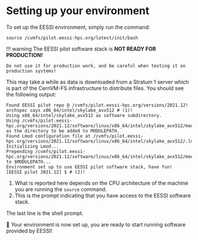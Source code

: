# Setting up your environment

To set up the EESSI environment, simply run the command:

``` { .bash .copy }
source /cvmfs/pilot.eessi-hpc.org/latest/init/bash
```

!!! warning
    The EESSI pilot software stack is **NOT READY FOR PRODUCTION!**

    Do not use it for production work, and be careful when testing it on production systems!

This may take a while as data is downloaded from a Stratum 1 server which is
part of the CernVM-FS infrastructure to distribute files. You should see the
following output:

``` { .yaml .no-copy }
Found EESSI pilot repo @ /cvmfs/pilot.eessi-hpc.org/versions/2021.12!
archspec says x86_64/intel/skylake_avx512 # (1)!
Using x86_64/intel/skylake_avx512 as software subdirectory.
Using /cvmfs/pilot.eessi-hpc.org/versions/2021.12/software/linux/x86_64/intel/skylake_avx512/modules/all as the directory to be added to MODULEPATH.
Found Lmod configuration file at /cvmfs/pilot.eessi-hpc.org/versions/2021.12/software/linux/x86_64/intel/skylake_avx512/.lmod/lmodrc.lua
Initializing Lmod...
Prepending /cvmfs/pilot.eessi-hpc.org/versions/2021.12/software/linux/x86_64/intel/skylake_avx512/modules/all to $MODULEPATH...
Environment set up to use EESSI pilot software stack, have fun!
[EESSI pilot 2021.12] $ # (2)!
```

1.  What is reported here depends on the CPU architecture of the machine you are
    running the `source` command.
2.  This is the prompt indicating that you have access to the EESSI software
    stack.

The last line is the shell prompt.

:clap: Your environment is now set up, you are ready to start running software provided by EESSI!
